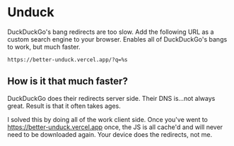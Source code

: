 # Unduck

DuckDuckGo's bang redirects are too slow. Add the following URL as a custom search engine to your browser. Enables all of DuckDuckGo's bangs to work, but much faster.

```
https://better-unduck.vercel.app/?q=%s
```

## How is it that much faster?

DuckDuckGo does their redirects server side. Their DNS is...not always great. Result is that it often takes ages.

I solved this by doing all of the work client side. Once you've went to https://better-unduck.vercel.app once, the JS is all cache'd and will never need to be downloaded again. Your device does the redirects, not me.
